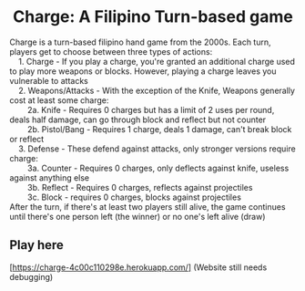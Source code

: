 <h1 align="center">Charge: A Filipino Turn-based game</h1>
Charge is a turn-based filipino hand game from the 2000s. Each turn, players get to choose between three types of actions:  <br />
&nbsp;&nbsp;&nbsp;&nbsp;1. Charge - If you play a charge, you're granted an additional charge used to play more weapons or blocks. However, playing a charge leaves you vulnerable to attacks  <br />
&nbsp;&nbsp;&nbsp;&nbsp;2. Weapons/Attacks - With the exception of the Knife, Weapons generally cost at least some charge: <br />
&nbsp;&nbsp;&nbsp;&nbsp;&nbsp;&nbsp;&nbsp;&nbsp;2a. Knife - Requires 0 charges but has a limit of 2 uses per round, deals half damage, can go through block and reflect but not counter  <br />
&nbsp;&nbsp;&nbsp;&nbsp;&nbsp;&nbsp;&nbsp;&nbsp;2b. Pistol/Bang - Requires 1 charge, deals 1 damage, can't break block or reflect  <br />
&nbsp;&nbsp;&nbsp;&nbsp;3. Defense - These defend against attacks, only stronger versions require charge:  <br />
&nbsp;&nbsp;&nbsp;&nbsp;&nbsp;&nbsp;&nbsp;&nbsp;3a. Counter - Requires 0 charges, only deflects against knife, useless against anything else  <br />
&nbsp;&nbsp;&nbsp;&nbsp;&nbsp;&nbsp;&nbsp;&nbsp;3b. Reflect - Requires 0 charges, reflects against projectiles  <br />
&nbsp;&nbsp;&nbsp;&nbsp;&nbsp;&nbsp;&nbsp;&nbsp;3c. Block - requires 0 charges, blocks against projectiles  <br />
After the turn, if there's at least two players still alive, the game continues until there's one person left (the winner) or no one's left alive (draw)  <br />

## Play here
[https://charge-4c00c110298e.herokuapp.com/] (Website still needs debugging)
